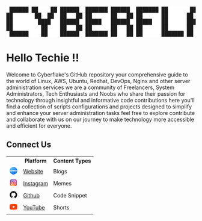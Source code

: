  <pre style="background-color:#ffffff">
 ██████ ██    ██ ██████  ███████ ██████  ███████ ██       █████  ██   ██ ███████ 
██       ██  ██  ██   ██ ██      ██   ██ ██      ██      ██   ██ ██  ██  ██      
██        ████   ██████  █████   ██████  █████   ██      ███████ █████   █████   
██         ██    ██   ██ ██      ██   ██ ██      ██      ██   ██ ██  ██  ██      
 ██████    ██    ██████  ███████ ██   ██ ██      ███████ ██   ██ ██   ██ ███████ 
</pre>

<h1>Hello Techie !!</h1>

Welcome to Cyberflake's GitHub repository your comprehensive guide to the world of Linux, AWS, Ubuntu, Redhat, DevOps, Nginx and other server administration services we are a community of Freelancers, System Administrators, Tech Enthusiasts and Noobs who share their passion for technology through insightful and informative code contributions here you'll find a collection of scripts configurations and projects designed to simplify and enhance your server administration tasks feel free to explore contribute and collaborate with us on our journey to make technology more accessible and efficient for everyone.
  
<h2>Connect Us</h2>

<table>
  <tr>
    <td></td>
    <th>Platform</th>
    <th>Content Types</th>
  </tr>
  <tr>
    <td> <img src="website-24.png"> </td>
    <td><a target="_blank" href="https://cyberflake.net/">Website</a></td>
    <td>Blogs</td>
  </tr>
  <tr>
    <td> <img src="instagram-24.png"> </td>
    <td> <a target="_blank" href="https://www.instagram.com/cyberflakeconnect/"> Instagram</td>
    <td>Memes</td>
  </tr>
  <tr>
    <td> <img src="github-24.png"> </td>
    <td><a target="_blank" href="https://github.com/cyberflakeconnect">Github</a></td>
    <td>Code Snippet</td>
  </tr>
  <tr>
    <td> <img src="youtube-24.png"> </td>
    <td><a target="_blank" href="https://www.youtube.com/@cyberflakeconnect">YouTube</td>
    <td>Shorts</td>
  </tr>
</table>

